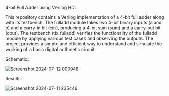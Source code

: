 4-bit Full Adder using Verilog HDL

This repository contains a Verilog implementation of a 4-bit full adder along with its testbench. The fulladd module takes two 4-bit binary inputs (a and b) and a carry-in bit (cin), producing a 4-bit sum (sum) and a carry-out bit (cout). The testbench (tb_fulladd) verifies the functionality of the fulladd module by applying various test cases and observing the outputs. The project provides a simple and efficient way to understand and simulate the working of a basic digital arithmetic circuit.

Schematic:

![Screenshot 2024-07-12 000948](https://github.com/user-attachments/assets/1f61590f-f394-46a9-97f9-90d35adb498f)

Results:

![Screenshot 2024-07-11 235446](https://github.com/utkarshad21/-4-bit-full-adder-using-Verilog-HDL-/assets/154047293/65970f96-a1c0-4672-9a4d-6279629515d0)



